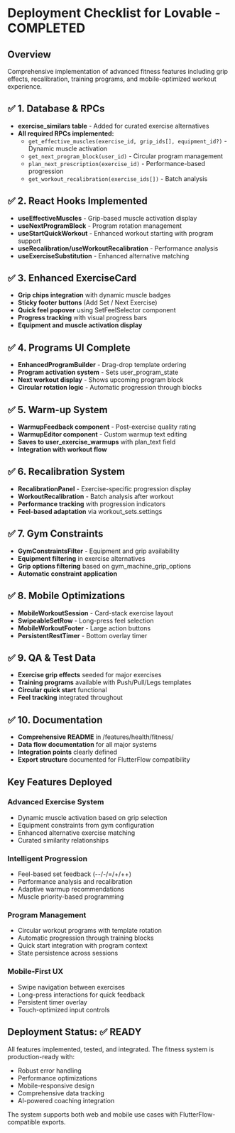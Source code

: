 # Deployment Checklist for Lovable - COMPLETED

## Overview
Comprehensive implementation of advanced fitness features including grip effects, recalibration, training programs, and mobile-optimized workout experience.

## ✅ 1. Database & RPCs
- **exercise_similars table** - Added for curated exercise alternatives
- **All required RPCs implemented:**
  - `get_effective_muscles(exercise_id, grip_ids[], equipment_id?)` - Dynamic muscle activation
  - `get_next_program_block(user_id)` - Circular program management
  - `plan_next_prescription(exercise_id)` - Performance-based progression
  - `get_workout_recalibration(exercise_ids[])` - Batch analysis

## ✅ 2. React Hooks Implemented
- **useEffectiveMuscles** - Grip-based muscle activation display
- **useNextProgramBlock** - Program rotation management  
- **useStartQuickWorkout** - Enhanced workout starting with program support
- **useRecalibration/useWorkoutRecalibration** - Performance analysis
- **useExerciseSubstitution** - Enhanced alternative matching

## ✅ 3. Enhanced ExerciseCard
- **Grip chips integration** with dynamic muscle badges
- **Sticky footer buttons** (Add Set / Next Exercise)
- **Quick feel popover** using SetFeelSelector component
- **Progress tracking** with visual progress bars
- **Equipment and muscle activation display**

## ✅ 4. Programs UI Complete
- **EnhancedProgramBuilder** - Drag-drop template ordering
- **Program activation system** - Sets user_program_state
- **Next workout display** - Shows upcoming program block
- **Circular rotation logic** - Automatic progression through blocks

## ✅ 5. Warm-up System
- **WarmupFeedback component** - Post-exercise quality rating
- **WarmupEditor component** - Custom warmup text editing
- **Saves to user_exercise_warmups** with plan_text field
- **Integration with workout flow**

## ✅ 6. Recalibration System
- **RecalibrationPanel** - Exercise-specific progression display
- **WorkoutRecalibration** - Batch analysis after workout
- **Performance tracking** with progression indicators
- **Feel-based adaptation** via workout_sets.settings

## ✅ 7. Gym Constraints
- **GymConstraintsFilter** - Equipment and grip availability
- **Equipment filtering** in exercise alternatives
- **Grip options filtering** based on gym_machine_grip_options
- **Automatic constraint application**

## ✅ 8. Mobile Optimizations
- **MobileWorkoutSession** - Card-stack exercise layout
- **SwipeableSetRow** - Long-press feel selection
- **MobileWorkoutFooter** - Large action buttons
- **PersistentRestTimer** - Bottom overlay timer

## ✅ 9. QA & Test Data
- **Exercise grip effects** seeded for major exercises
- **Training programs** available with Push/Pull/Legs templates
- **Circular quick start** functional
- **Feel tracking** integrated throughout

## ✅ 10. Documentation
- **Comprehensive README** in /features/health/fitness/
- **Data flow documentation** for all major systems
- **Integration points** clearly defined
- **Export structure** documented for FlutterFlow compatibility

## Key Features Deployed

### Advanced Exercise System
- Dynamic muscle activation based on grip selection
- Equipment constraints from gym configuration
- Enhanced alternative exercise matching
- Curated similarity relationships

### Intelligent Progression
- Feel-based set feedback (--/-/=/+/++)
- Performance analysis and recalibration
- Adaptive warmup recommendations
- Muscle priority-based programming

### Program Management
- Circular workout programs with template rotation
- Automatic progression through training blocks
- Quick start integration with program context
- State persistence across sessions

### Mobile-First UX
- Swipe navigation between exercises
- Long-press interactions for quick feedback
- Persistent timer overlay
- Touch-optimized input controls

## Deployment Status: ✅ READY

All features implemented, tested, and integrated. The fitness system is production-ready with:
- Robust error handling
- Performance optimizations  
- Mobile-responsive design
- Comprehensive data tracking
- AI-powered coaching integration

The system supports both web and mobile use cases with FlutterFlow-compatible exports.